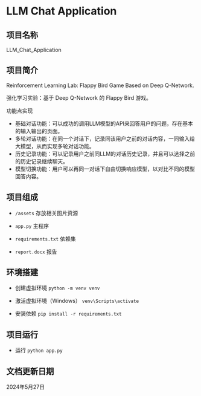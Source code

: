 # LLM Chat Application

## 项目名称

LLM_Chat_Application

## 项目简介

Reinforcement Learning Lab: Flappy Bird Game Based on Deep Q-Network.

强化学习实验：基于 Deep Q-Network 的 Flappy Bird 游戏。

功能点实现
- 基础对话功能：可以成功的调用LLM模型的API来回答用户的问题，存在基本的输入输出的页面。
- 多轮对话功能：在同一个对话下，记录同该用户之前的对话内容，一同输入给大模型，从而实现多轮对话功能。
- 历史记录功能：可以记录用户之前同LLM的对话历史记录，并且可以选择之前的历史记录继续聊天。
- 模型切换功能：用户可以再同一对话下自由切换响应模型，以对比不同的模型回答内容。


## 项目组成

* `/assets`
存放相关图片资源

* `app.py`
主程序

* `requirements.txt`
依赖集

* `report.docx`
报告

## 环境搭建

* 创建虚拟环境
`python -m venv venv`

* 激活虚拟环境（Windows）
`venv\Scripts\activate`

* 安装依赖
`pip install -r requirements.txt`

## 项目运行

* 运行
`python app.py`

## 文档更新日期

2024年5月27日
